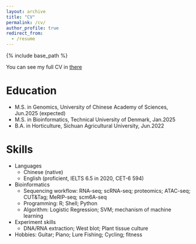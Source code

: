 ```yaml
---
layout: archive
title: "CV"
permalink: /cv/
author_profile: true
redirect_from:
  - /resume
---
```


{% include base_path %}

You can see my full CV in [there]()

Education
======
* M.S. in Genomics, University of Chinese Academy of Sciences, Jun.2025 (expected)
* M.S. in Bioinformatics, Technical University of Denmark, Jan.2025
* B.A. in Horticulture, Sichuan Agricultural University, Jun.2022

Skills
======
* Languages
  * Chinese (native)
  * English (proficient, IELTS 6.5 in 2020, CET-6 594) 
* Bioinformatics
  * Sequencing workflow: RNA-seq; scRNA-seq; proteomics; ATAC-seq; CUT&Tag; MeRIP-seq; scm6A-seq
  * Programming: R; Shell; Python
  * Algorithm: Logistic Regression; SVM; mechanism of machine learning
* Experiment skills
  * DNA/RNA extraction; West blot; Plant tissue culture
* Hobbies: Guitar; Piano; Lure Fishing; Cycling; fitness

